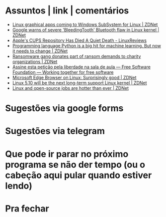 Assuntos | link | comentários
=============================
* [Linux graphical apps coming to Windows SubSystem for Linux | ZDNet](https://www.zdnet.com/article/linux-graphical-apps-coming-to-windows-subsystem-for-linux/)
* [Google warns of severe 'BleedingTooth' Bluetooth flaw in Linux kernel | ZDNet](https://www.zdnet.com/article/google-warns-of-severe-bleedingtooth-bluetooth-flaw-in-linux-kernel/?ftag=COS-05-10aaa0g&taid=5f88839b897c2d000124eac7&utm_campaign=trueAnthem%3A+Trending+Content&utm_medium=trueAnthem&utm_source=twitter)
* [Apple's CUPS Repository Has Died A Quiet Death - LinuxReviews](https://linuxreviews.org/Apple%27s_CUPS_Repository_Has_Died_A_Quiet_Death)
* [Programming language Python is a big hit for machine learning. But now it needs to change | ZDNet](https://www.zdnet.com/article/programming-language-python-is-a-big-hit-for-machine-learning-but-now-it-needs-to-change/)
* [Ransomware gang donates part of ransom demands to charity organizations | ZDNet](https://www.zdnet.com/google-amp/article/ransomware-gang-donates-part-of-ransom-demands-to-charity-organizations/)
* [Assine esta petição pela liberdade na sala de aula — Free Software Foundation — Working together for free software](https://www.fsf.org/blogs/community/assine-esta-peticao-pela-liberdade-na-sala-de-aula)
* [Microsoft Edge Browser on Linux: Surprisingly good | ZDNet](https://www.zdnet.com/article/microsoft-edge-browser-on-linux-surprisingly-good/?ftag=COS-05-10aaa0g&taid=5f927f7eb3855100013e90d8&utm_campaign=trueAnthem%3A+Trending+Content&utm_medium=trueAnthem&utm_source=twitter)
* [Linux 5.10 will be the next long-term support Linux kernel | ZDNet](https://www.zdnet.com/article/linux-5-10-will-be-the-next-long-term-support-linux-kernel/?ftag=COS-05-10aaa0g&taid=5f9936947b7d920001503d08&utm_campaign=trueAnthem%3A+Trending+Content&utm_medium=trueAnthem&utm_source=twitter)
* [Linux and open-source jobs are hotter than ever | ZDNet](https://www.zdnet.com/article/linux-and-open-source-jobs-are-hotter-than-ever/?ftag=COS-05-10aaa0g&taid=5f994839dfdddc0001a19cd6&utm_campaign=trueAnthem%3A+Trending+Content&utm_medium=trueAnthem&utm_source=twitter)

Sugestões via google forms
==========================

Sugestões via telegram
======================

Que pode ir parar no próximo programa se não der tempo (ou o cabeção aqui pular quando estiver lendo)
=====================================================================================================

Pra fechar
==========


